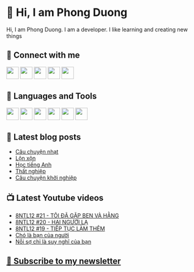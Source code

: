 # 👋 Hi, I am Phong Duong

Hi, I am Phong Duong. I am a developer. I like learning and creating new things

## 🔗 Connect with me
[<img height="32" width="32" src="https://cdn.jsdelivr.net/npm/simple-icons@v3/icons/youtube.svg" />](https://www.youtube.com/channel/UCXykqt3V2-9bYXKWZRcH0rA)
[<img height="32" width="32" src="https://cdn.jsdelivr.net/npm/simple-icons@v3/icons/instagram.svg" />](https://www.instagram.com/phongduonglh)
[<img height="32" width="32" src="https://cdn.jsdelivr.net/npm/simple-icons@v3/icons/twitter.svg" />](https://twitter.com/phongduonglh)
[<img height="32" width="32" src="https://cdn.jsdelivr.net/npm/simple-icons@v3/icons/facebook.svg" />](https://www.facebook.com/phongduonglh)
[<img height="32" width="32" src="https://cdn.jsdelivr.net/npm/simple-icons@v3/icons/linkedin.svg" />](https://www.linkedin.com/in/phongduonglh)

## 🧰 Languages and Tools

[<img height="32" width="32" src="https://cdn.jsdelivr.net/npm/simple-icons@v3/icons/javascript.svg" />](javascript)
[<img height="32" width="32" src="https://cdn.jsdelivr.net/npm/simple-icons@v3/icons/html5.svg" />](html5)
[<img height="32" width="32" src="https://cdn.jsdelivr.net/npm/simple-icons@v3/icons/css3.svg" />](css3)
[<img height="32" width="32" src="https://cdn.jsdelivr.net/npm/simple-icons@v3/icons/node-dot-js.svg" />](nodejs)
[<img height="32" width="32" src="https://cdn.jsdelivr.net/npm/simple-icons@v3/icons/react.svg" />](react)
[<img height="32" width="32" src="https://cdn.jsdelivr.net/npm/simple-icons@v3/icons/vue-dot-js.svg" />](vue)

## 📝 Latest blog posts

<!-- BLOG-POST-LIST:START -->
- [Câu chuyện nhạt](https://phongduong.dev/blog/2021/05/cau-chuyen-nhat/)
- [Lộn xộn](https://phongduong.dev/blog/2021/05/lon-xon/)
- [Học tiếng Anh](https://phongduong.dev/blog/2021/05/hoc-tieng-anh/)
- [Thất nghiệp](https://phongduong.dev/blog/2021/05/that-nghiep/)
- [Câu chuyện khởi nghiệp](https://phongduong.dev/blog/2021/05/cau-chuyen-khoi-nghiep/)
<!-- BLOG-POST-LIST:END -->

## 📺 Latest Youtube videos

<!-- YOUTUBE-VIDEO-LIST:START -->
- [8NTL12 #21 - TÔI ĐÃ GẶP BEN VÀ HẰNG](https://www.youtube.com/watch?v=wXSKQv4WzVA)
- [8NTL12 #20 - HAI NGƯỜI LẠ](https://www.youtube.com/watch?v=N0oFz1Jqi_U)
- [8NTL12 #19 - TIẾP TỤC LÀM THÊM](https://www.youtube.com/watch?v=lg7hO3YLmEM)
- [Chó là bạn của người](https://www.youtube.com/watch?v=uPj9dg8RARo)
- [Nỗi sợ chỉ là suy nghĩ của bạn](https://www.youtube.com/watch?v=WaIA77dt5-A)
<!-- YOUTUBE-VIDEO-LIST:END -->

## [💌 Subscribe to my newsletter](https://koogio.substack.com/)
